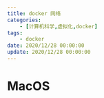 ```yaml
---
title: docker 网络
categories: 
	- [计算机科学,虚拟化,docker]
tags:
	- docker
date: 2020/12/28 00:00:00
update: 2020/12/28 00:00:00
---
```


# MacOS

